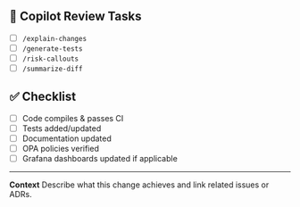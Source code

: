 ## 🧠 Copilot Review Tasks
- [ ] `/explain-changes`
- [ ] `/generate-tests`
- [ ] `/risk-callouts`
- [ ] `/summarize-diff`

## ✅ Checklist
- [ ] Code compiles & passes CI
- [ ] Tests added/updated
- [ ] Documentation updated
- [ ] OPA policies verified
- [ ] Grafana dashboards updated if applicable

---

**Context**
Describe what this change achieves and link related issues or ADRs.
